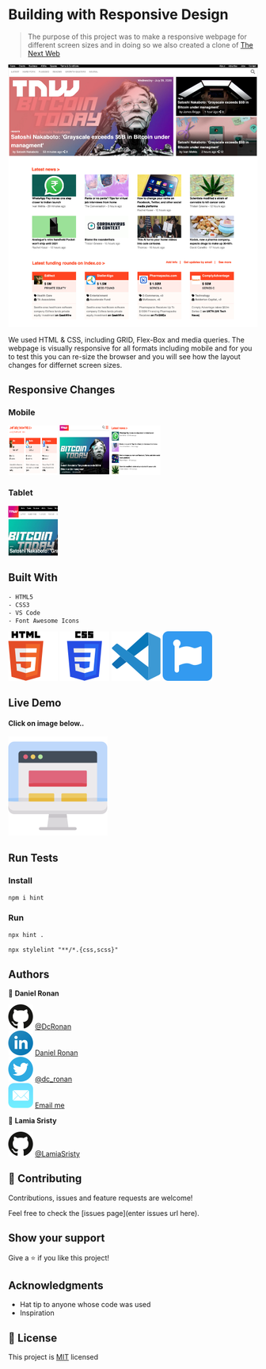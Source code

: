 # Building with Responsive Design

> The purpose of this project was to make a responsive webpage for different screen sizes and in doing so we also created a clone of [The Next Web](https://thenextweb.com/)

![screenshot](./src/assets/main-screenshot.jpg)

We used HTML & CSS, including GRID, Flex-Box and media queries. The webpage is visually responsive for all formats including mobile and for you to test this you can re-size the browser and you will see how the layout changes for differnet screen sizes.

## Responsive Changes

### Mobile 

<img src="src/assets/small-1.png" style="width: 100px; height: 100px;">
<img src="src/assets/small-2.png" style="width: 100px; height: 100px;">
<img src="src/assets/small-3.png" style="width: 100px; height: 100px;">

### Tablet

<img src="src/assets/medium.png" style="width: 100px; height: 100px;">

## Built With
```
- HTML5 
- CSS3
- VS Code
- Font Awesome Icons
```
![img](./src/assets/svg/html-5.svg) ![img](./src/assets/svg/css-3.svg)
![img](./src/assets/svg/v-s-code.svg) ![img](./src/assets/svg/fontawesome.svg)

## Live Demo

#### Click on image below..

<a href="https://responsive-design-tau.vercel.app/">
    <img src="src/assets/svg/monitor.svg">
</a>

## Run Tests

### Install
```
npm i hint
```
### Run
```
npx hint .
```
```
npx stylelint "**/*.{css,scss}"
```


## Authors

👤 **Daniel Ronan**

![img](src/assets/svg/github.svg) [@DcRonan](https://github.com/DcRonan) <br>
![img](src/assets/svg/linkedin.svg) [Daniel Ronan](https://www.linkedin.com/in/danronan10/) <br>
![img](src/assets/svg/twitter.svg) [@dc_ronan](https://twitter.com/dc_ronan) <br>
![img](src/assets/svg/mail.svg) <a href="mailto:danielconnorronan@gmail.com?subject=Hi Dan!"> Email me</a>

👤 **Lamia Sristy**

![img](src/assets/svg/github.svg) [@LamiaSristy](https://github.com/LamiaSristy) <br>


## 🤝 Contributing

Contributions, issues and feature requests are welcome!

Feel free to check the [issues page](enter issues url here).

## Show your support

Give a ⭐️ if you like this project!

## Acknowledgments

- Hat tip to anyone whose code was used
- Inspiration

## 📝 License

This project is [MIT](lic.url) licensed
